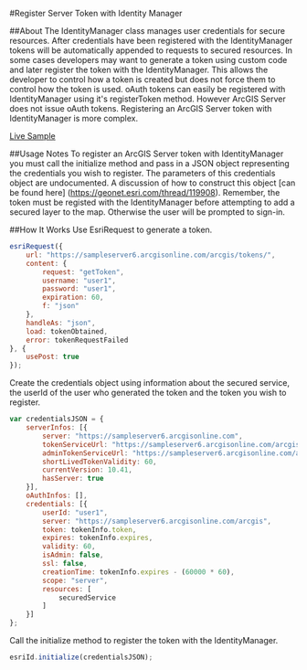 #Register Server Token with Identity Manager

##About
The IdentityManager class manages user credentials for secure resources. After credentials have been registered with the IdentityManager tokens will be automatically appended to requests to secured resources. In some cases developers may want to generate a token using custom code and later register the token with the IdentityManager. This allows the developer to control how a token is created but does not force them to control how the token is used. oAuth tokens can easily be registered with IdentityManager using it's registerToken method. However ArcGIS Server does not issue oAuth tokens. Registering an ArcGIS Server token with IdentityManager is more complex.

[Live Sample](https://nhaney90.github.io/register-server-token-with-identity-manager/index.html)

##Usage Notes
To register an ArcGIS Server token with IdentityManager you must call the initialize method and pass in a JSON object representing the credentials you wish to register. The parameters of this credentials object are undocumented. A discussion of how to construct this object [can be found here] (https://geonet.esri.com/thread/119908). Remember, the token must be registed with the IdentityManager before attempting to add a secured layer to the map. Otherwise the user will be prompted to sign-in.

##How It Works
Use EsriRequest to generate a token.
```javascript
esriRequest({
    url: "https://sampleserver6.arcgisonline.com/arcgis/tokens/",
    content: {
        request: "getToken",
        username: "user1",
        password: "user1",
        expiration: 60,
        f: "json"
    },
    handleAs: "json",
    load: tokenObtained,
    error: tokenRequestFailed
}, {
    usePost: true
});
```

Create the credentials object using information about the secured service, the userId of the user who generated the token and the token you wish to register.
```javascript
var credentialsJSON = {
	serverInfos: [{
		server: "https://sampleserver6.arcgisonline.com",
		tokenServiceUrl: "https://sampleserver6.arcgisonline.com/arcgis/tokens/",
		adminTokenServiceUrl: "https://sampleserver6.arcgisonline.com/arcgis/admin/generateToken",
		shortLivedTokenValidity: 60,
		currentVersion: 10.41,
		hasServer: true
	}],
	oAuthInfos: [],
	credentials: [{
		userId: "user1",
		server: "https://sampleserver6.arcgisonline.com/arcgis",
		token: tokenInfo.token,
		expires: tokenInfo.expires,
		validity: 60,
		isAdmin: false,
		ssl: false,
		creationTime: tokenInfo.expires - (60000 * 60),
		scope: "server",
		resources: [
			securedService
		]
	}]
};
```

Call the initialize method to register the token with the IdentityManager.
```javascript
esriId.initialize(credentialsJSON);
```
